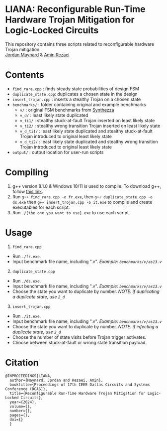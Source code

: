 # LIANA: Reconfigurable Run-Time Hardware Trojan Mitigation for Logic-Locked Circuits </br>
This repository contains three scripts related to reconfigurable hardware Trojan mitigation. </br>
[Jordan Maynard](https://github.com/j0rban) & [Amin Rezaei](https://github.com/r3zaei) </br>

# Contents
* `find_rare.cpp` : finds steady state probabilities of design FSM </br>
* `duplicate_state.cpp`:  duplicates a chosen state in the design </br>
* `insert_trojan.cpp` : inserts a stealthy Trojan on a chosen state </br>
* `benchmarks/` : folder containing original and example benchmarks
  * `v/` : original FSM benchmarks from [Synthezza](https://www.synthezza.com/fsm-benchmarks)
  * `v_d/` : least likely state duplicated
  * `v_ti1/` : stealthy stuck-at-fault Trojan inserted on least likely state
  * `v_ti2/` : stealthy wrong transition Trojan inserted on least likely state
  * `v_d_ti1/` : least likely state duplicated and stealthy stuck-at-fault Trojan introduced to original least likely state
  * `v_d_ti2/` : least likely state duplicated and stealthy wrong transition Trojan introduced to original least likely state
* `output/` : output location for user-run scripts

# Compiling
1. g++ version 8.1.0 & Windows 10/11 is used to compile. To download g++, follow [this link](https://sourceforge.net/projects/mingw-w64/files/Toolchains%20targetting%20Win64/Personal%20Builds/mingw-builds/8.1.0/threads-posix/seh/x86_64-8.1.0-release-posix-seh-rt_v6-rev0.7z/download).
2. Run `g++ find_rare.cpp -o fr.exe`, then `g++ duplicate_state.cpp -o ds.exe` then `g++ insert_trojan.cpp -o it.exe` to compile and create executables for each script.
3. Run `./[the one you want to use].exe` to use each script.

# Usage
1. `find_rare.cpp`
  * Run `./fr.exe`.
  * Input benchmark file name, including ".v". *Example: `benchmarks/v/as13.v`*
2. `duplicate_state.cpp`
  * Run `./ds.exe`.
  * Input benchmark file name, including ".v". *Example: `benchmarks/v/as13.v`*
  * Choose the state you want to duplicate by number. *NOTE: if duplicating a duplicate state, use `2_d`*
3. `insert_trojan.cpp`
  * Run `./it.exe`.
  * Input benchmark file name, including ".v". *Example: `benchmarks/v/as13.v`*
  * Choose the state you want to duplicate by number. *NOTE: if infecting a duplicate state, use `2_d`*
  * Choose the number of state visits before Trojan trigger activates.
  * Choose between stuck-at-fault or wrong state transition payload.

# Citation
```
@INPROCEEDINGS{LIANA,
  author={Maynard, Jordan and Rezaei, Amin},
  booktitle={Proceedings of 17th IEEE Dallas Circuits and Systems Conference (DCAS)}, 
  title={Reconfigurable Run-Time Hardware Trojan Mitigation for Logic-Locked Circuits}, 
  year={2024},
  volume={},
  number={},
  pages={},
  doi={}
  }
